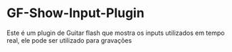 # GF-Show-Input-Plugin
Este é um plugin de Guitar flash que mostra os inputs utilizados em tempo real, ele pode ser utilizado para gravações
